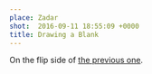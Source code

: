 ```yaml
---
place: Zadar
shot:  2016-09-11 18:55:09 +0000
title: Drawing a Blank
---
```


On the flip side of [the previous one](/1/125/artist-in-residence/).

